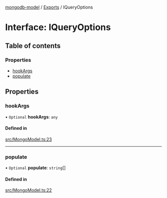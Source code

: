[mongodb-model](../README.md) / [Exports](../modules.md) / IQueryOptions

# Interface: IQueryOptions

## Table of contents

### Properties

- [hookArgs](IQueryOptions.md#hookargs)
- [populate](IQueryOptions.md#populate)

## Properties

### hookArgs

• `Optional` **hookArgs**: `any`

#### Defined in

[src/MongoModel.ts:23](https://github.com/jelgblad/node-mongodb-model/blob/dac472f/src/MongoModel.ts#L23)

___

### populate

• `Optional` **populate**: `string`[]

#### Defined in

[src/MongoModel.ts:22](https://github.com/jelgblad/node-mongodb-model/blob/dac472f/src/MongoModel.ts#L22)
